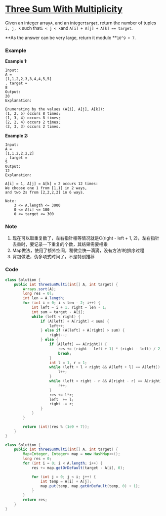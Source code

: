# [Three Sum With Multiplicity](https://leetcode.com/problems/3sum-with-multiplicity/description/)

Given an integer array`A`, and an integer`target`, return the number of tuples `i, j, k`  such that`i < j < k`and `A[i] + A[j] + A[k] == target`.

**As the answer can be very large, return it modulo **`10^9 + 7`.

### Example

**Example 1:**

```
Input: 
A = 
[1,1,2,2,3,3,4,4,5,5]
, target = 
8
Output: 
20
Explanation: 

Enumerating by the values (A[i], A[j], A[k]):
(1, 2, 5) occurs 8 times;
(1, 3, 4) occurs 8 times;
(2, 2, 4) occurs 2 times;
(2, 3, 3) occurs 2 times.
```

**Example 2:**

```
Input: 
A = 
[1,1,2,2,2,2]
, target = 
5
Output: 
12
Explanation: 

A[i] = 1, A[j] = A[k] = 2 occurs 12 times:
We choose one 1 from [1,1] in 2 ways,
and two 2s from [2,2,2,2] in 6 ways.
```

```
Note:
    3 <= A.length <= 3000
    0 <= A[i] <= 100
    0 <= target <= 300
```

### Note

1. 现在可以取重复数了，左右指针相等情况就是C\(right - left + 1, 2\)，左右指针去重时，要记录一下重复的个数，其结果需要相乘
2. Map做法，使用了额外空间，稍微会快一滴滴，没有方法1的排序过程
3. 背包做法，伪多项式时间了，不是特别推荐

### Code

```java
class Solution {
    public int threeSumMulti(int[] A, int target) {
        Arrays.sort(A);
        long res = 0l;
        int len = A.length;
        for (int i = 0; i < len - 2; i++) {
            int left = i + 1, right = len - 1;
            int sum = target - A[i];
            while (left < right) {
                if (A[left] + A[right] < sum) {
                    left++;
                } else if (A[left] + A[right] > sum) {
                    right--;
                } else {
                    if (A[left] == A[right]) {
                        res += (right - left + 1) * (right - left) / 2;
                        break;
                    }
                    int l = 1, r = 1;
                    while (left + l < right && A[left + l] == A[left]) {
                        l++;
                    }
                    while (left < right - r && A[right - r] == A[right]) {
                        r++;
                    }
                    res += l*r;
                    left  += l;
                    right -= r;
                }
            }
        }

        return (int)(res % (1e9 + 7));
    }
}
```

```java
class Solution {
    public int threeSumMulti(int[] A, int target) {
        Map<Integer, Integer> map = new HashMap<>();
        long res = 0;
        for (int i = 0; i < A.length; i++) {
            res += map.getOrDefault(target - A[i], 0);

            for (int j = 0; j < i; j++) {
                int temp = A[i] + A[j];
                map.put(temp, map.getOrDefault(temp, 0) + 1);
            }
        }
        return res;
    }
}
```



